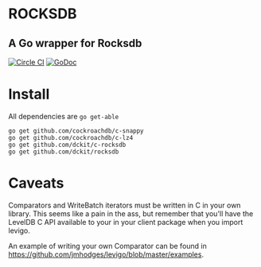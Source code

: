 ROCKSDB
=======


## A Go wrapper for Rocksdb

[![Circle CI](https://circleci.com/gh/dckit/rocksdb.svg?style=svg)](https://circleci.com/gh/dckit/rocksdb) [![GoDoc](https://godoc.org/github.com/dckit/rocksdb?status.svg)](https://godoc.org/github.com/dckit/rocksdb)


# Install

All dependencies are `go get-able`

```
go get github.com/cockroachdb/c-snappy
go get github.com/cockroachdb/c-lz4
go get github.com/dckit/c-rocksdb
go get github.com/dckit/rocksdb
```


# Caveats

Comparators and WriteBatch iterators must be written in C in your own
library. This seems like a pain in the ass, but remember that you'll have the
LevelDB C API available to your in your client package when you import levigo.

An example of writing your own Comparator can be found in
<https://github.com/jmhodges/levigo/blob/master/examples>.
